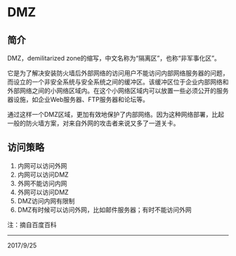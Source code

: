 # DMZ

## 简介
DMZ，demilitarized zone的缩写，中文名称为“隔离区”，也称“非军事化区”。  

它是为了解决安装防火墙后外部网络的访问用户不能访问内部网络服务器的问题，而设立的一个非安全系统与安全系统之间的缓冲区。该缓冲区位于企业内部网络和外部网络之间的小网络区域内。在这个小网络区域内可以放置一些必须公开的服务器设施，如企业Web服务器、FTP服务器和论坛等。  

通过这样一个DMZ区域，更加有效地保护了内部网络。因为这种网络部署，比起一般的防火墙方案，对来自外网的攻击者来说又多了一道关卡。  

## 访问策略
1. 内网可以访问外网
2. 内网可以访问DMZ
3. 外网不能访问内网
4. 外网可以访问DMZ
5. DMZ访问内网有限制
6. DMZ有时候可以访问外网，比如邮件服务器；有时不能访问外网  


注：摘自百度百科  


---
2017/9/25  
